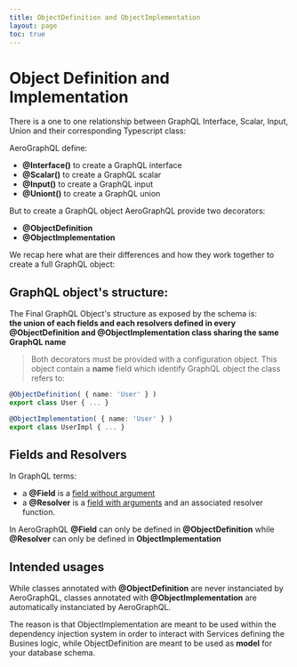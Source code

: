 ```yaml
---
title: ObjectDefinition and ObjectImplementation
layout: page
toc: true
---
```


# Object Definition and Implementation

There is a one to one relationship between GraphQL Interface, Scalar, Input, Union and their corresponding Typescript class:

AeroGraphQL define:
* **@Interface()** to create a GraphQL interface
* **@Scalar()** to create a GraphQL scalar
* **@Input()** to create a GraphQL input
* **@Uniont()** to create a GraphQL union

But to create a GraphQL object AeroGraphQL provide two decorators:
* **@ObjectDefinition** 
* **@ObjectImplementation**

We recap here what are their differences and how they work together to create a full GraphQL object:

## GraphQL object's structure:

The Final GraphQL Object's structure as exposed by the schema is:  
**the union of each fields and each resolvers defined in every @ObjectDefinition and @ObjectImplementation class sharing the same GraphQL name**

> Both decorators must be provided with a configuration object. This object contain a **name** field which identify GraphQL object the class refers to:
```typescript
@ObjectDefinition( { name: 'User' } )
export class User { ... } 

@ObjectImplementation( { name: 'User' } )
export class UserImpl { ... } 
```

## Fields and Resolvers

In GraphQL terms:
* a **@Field** is a [field without argument](http://graphql.org/learn/queries/#fields)
* a **@Resolver** is a [field with arguments](http://graphql.org/learn/queries/#arguments) and an associated resolver function.

In AeroGraphQL **@Field** can only be defined in **@ObjectDefinition** while **@Resolver** can only be defined in **ObjectImplementation**  

## Intended usages

While classes annotated with **@ObjectDefinition** are never instanciated by AeroGraphQL, classes annotated with **@ObjectImplementation** are automatically instanciated by AeroGraphQL.

The reason is that ObjectImplementation are meant to be used within the dependency injection system in order to interact with Services defining the Busines logic, while ObjectDefinition are meant to be used as **model** for your database schema.
